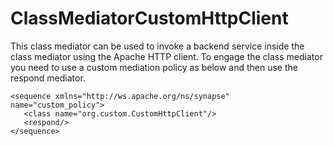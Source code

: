 # ClassMediatorCustomHttpClient

This class mediator can be used to invoke a backend service inside the class mediator using the Apache HTTP client. To engage the class mediator you need  to use a custom mediation policy as below and then use the respond mediator.

```<?xml version="1.0" encoding="UTF-8"?>
<sequence xmlns="http://ws.apache.org/ns/synapse" name="custom_policy">
   <class name="org.custom.CustomHttpClient"/>
   <respond/>
</sequence>
